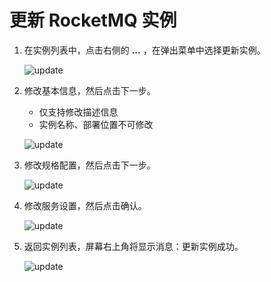 # 更新 RocketMQ 实例

1. 在实例列表中，点击右侧的 __…__ ，在弹出菜单中选择更新实例。

    ![update](https://docs.daocloud.io/daocloud-docs-images/docs/zh/docs/middleware/rocketmq/images/update00.png)

2. 修改基本信息，然后点击下一步。

    - 仅支持修改描述信息
    - 实例名称、部署位置不可修改

    ![update](https://docs.daocloud.io/daocloud-docs-images/docs/zh/docs/middleware/rocketmq/images/update02.png)

3. 修改规格配置，然后点击下一步。

    ![update](https://docs.daocloud.io/daocloud-docs-images/docs/zh/docs/middleware/rocketmq/images/update03.png)

4. 修改服务设置，然后点击确认。

    ![update](https://docs.daocloud.io/daocloud-docs-images/docs/zh/docs/middleware/rocketmq/images/update04.png)

5. 返回实例列表，屏幕右上角将显示消息：更新实例成功。

    ![update](https://docs.daocloud.io/daocloud-docs-images/docs/zh/docs/middleware/rocketmq/images/update05.png)